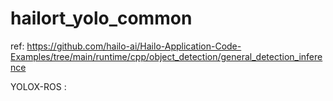 # hailort_yolo_common
ref: https://github.com/hailo-ai/Hailo-Application-Code-Examples/tree/main/runtime/cpp/object_detection/general_detection_inference

YOLOX-ROS : 